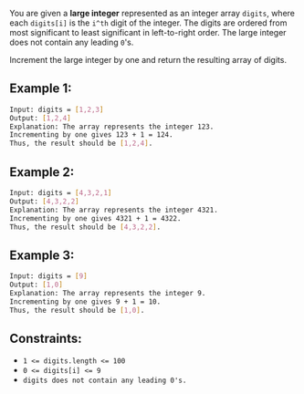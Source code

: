 You are given a __large integer__ represented as an integer array ```digits```, where each ```digits[i]``` is the ```i^th``` digit of the integer. The digits are ordered from most significant to least significant in left-to-right order. The large integer does not contain any leading ```0```'s.

Increment the large integer by one and return the resulting array of digits.

## Example 1:
```bash
Input: digits = [1,2,3]
Output: [1,2,4]
Explanation: The array represents the integer 123.
Incrementing by one gives 123 + 1 = 124.
Thus, the result should be [1,2,4].
```

## Example 2:
```bash
Input: digits = [4,3,2,1]
Output: [4,3,2,2]
Explanation: The array represents the integer 4321.
Incrementing by one gives 4321 + 1 = 4322.
Thus, the result should be [4,3,2,2].
```

## Example 3:
```bash
Input: digits = [9]
Output: [1,0]
Explanation: The array represents the integer 9.
Incrementing by one gives 9 + 1 = 10.
Thus, the result should be [1,0].
```

## Constraints:
* ```1 <= digits.length <= 100```
* ```0 <= digits[i] <= 9```
* ```digits does not contain any leading 0's.```